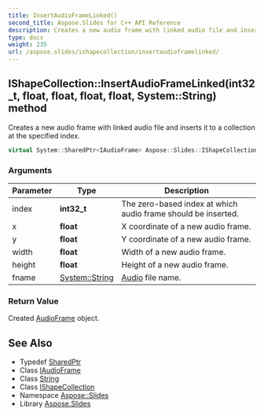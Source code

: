 ```yaml
---
title: InsertAudioFrameLinked()
second_title: Aspose.Slides for C++ API Reference
description: Creates a new audio frame with linked audio file and inserts it to a collection at the specified index.
type: docs
weight: 235
url: /aspose.slides/ishapecollection/insertaudioframelinked/
---
```

## IShapeCollection::InsertAudioFrameLinked(int32_t, float, float, float, float, System::String) method


Creates a new audio frame with linked audio file and inserts it to a collection at the specified index.

```cpp
virtual System::SharedPtr<IAudioFrame> Aspose::Slides::IShapeCollection::InsertAudioFrameLinked(int32_t index, float x, float y, float width, float height, System::String fname)=0
```


### Arguments

| Parameter | Type | Description |
| --- | --- | --- |
| index | **int32_t** | The zero-based index at which audio frame should be inserted. |
| x | **float** | X coordinate of a new audio frame. |
| y | **float** | Y coordinate of a new audio frame. |
| width | **float** | Width of a new audio frame. |
| height | **float** | Height of a new audio frame. |
| fname | [System::String](../../../system/string/) | [Audio](../../audio/) file name. |

### Return Value

Created [AudioFrame](../../audioframe/) object.

## See Also

* Typedef [SharedPtr](../../../system/sharedptr/)
* Class [IAudioFrame](../../iaudioframe/)
* Class [String](../../../system/string/)
* Class [IShapeCollection](../)
* Namespace [Aspose::Slides](../../)
* Library [Aspose.Slides](../../../)